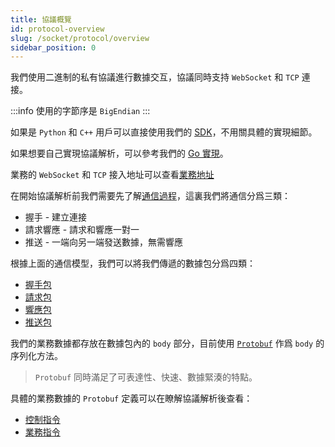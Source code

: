 ```yaml
---
title: 協議概覽
id: protocol-overview
slug: /socket/protocol/overview
sidebar_position: 0
---
```


我們使用二進制的私有協議進行數據交互，協議同時支持 `WebSocket` 和 `TCP` 連接。

:::info
使用的字節序是 `BigEndian`
:::

如果是 `Python` 和 `C++` 用戶可以直接使用我們的 [SDK](https://open.longportapp.com/zh-HK/sdk)，不用關具體的實現細節。

如果想要自己實現協議解析，可以參考我們的 [Go 實現](https://github.com/longbridgeapp/openapi-protocol/tree/main/go)。

業務的 `WebSocket` 和 `TCP` 接入地址可以查看[業務地址](../hosts)

在開始協議解析前我們需要先了解[通信過程](./connect)，這裏我們將通信分爲三類：

- 握手 - 建立連接
- 請求響應 - 請求和響應一對一
- 推送 - 一端向另一端發送數據，無需響應

根據上面的通信模型，我們可以將我們傳遞的數據包分爲四類：

- [握手包](./handshake)
- [請求包](./request)
- [響應包](./response)
- [推送包](./push)

我們的業務數據都存放在數據包內的 `body` 部分，目前使用 [`Protobuf`](https://developers.google.com/protocol-buffers) 作爲 `body` 的序列化方法。

> `Protobuf` 同時滿足了可表達性、快速、數據緊湊的特點。

具體的業務數據的 `Protobuf` 定義可以在瞭解協議解析後查看：

- [控制指令](../control-command)
- [業務指令](../biz-command)
